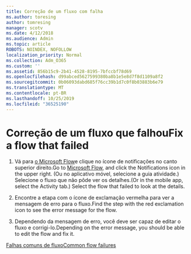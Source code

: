 ```yaml
---
title: Correção de um fluxo com falha
ms.author: toresing
author: tomresing
manager: scotv
ms.date: 4/12/2018
ms.audience: Admin
ms.topic: article
ROBOTS: NOINDEX, NOFOLLOW
localization_priority: Normal
ms.collection: Adm_O365
ms.custom: ''
ms.assetid: 856b15c9-2b41-4528-8195-7bfccbf78d69
ms.openlocfilehash: d99abced5627599380ba8b1e5e8d7f8d1109a8f2
ms.sourcegitcommit: 0b06093dabd685f76cc39b1d7c0f8b03883b6e79
ms.translationtype: MT
ms.contentlocale: pt-BR
ms.lasthandoff: 10/25/2019
ms.locfileid: "36525190"
---
```

# <a name="fix-a-flow-that-failed"></a><span data-ttu-id="dc0fb-102">Correção de um fluxo que falhou</span><span class="sxs-lookup"><span data-stu-id="dc0fb-102">Fix a flow that failed</span></span>

1. <span data-ttu-id="dc0fb-103">Vá para [o Microsoft Flow](https://flow.microsoft.com/)e clique no ícone de notificações no canto superior direito.</span><span class="sxs-lookup"><span data-stu-id="dc0fb-103">Go to [Microsoft Flow](https://flow.microsoft.com/), and click the Notifications icon in the upper right.</span></span> <span data-ttu-id="dc0fb-104">(Ou no aplicativo móvel, selecione a guia atividade.) Selecione o fluxo que não pôde ver os detalhes.</span><span class="sxs-lookup"><span data-stu-id="dc0fb-104">(Or in the mobile app, select the Activity tab.) Select the flow that failed to look at the details.</span></span>
    
2. <span data-ttu-id="dc0fb-105">Encontre a etapa com o ícone de exclamação vermelha para ver a mensagem de erro para o fluxo.</span><span class="sxs-lookup"><span data-stu-id="dc0fb-105">Find the step with the red exclamation icon to see the error message for the flow.</span></span>
    
3. <span data-ttu-id="dc0fb-106">Dependendo da mensagem de erro, você deve ser capaz de editar o fluxo e corrigi-lo.</span><span class="sxs-lookup"><span data-stu-id="dc0fb-106">Depending on the error message, you should be able to edit the flow and fix it.</span></span> 
    
[<span data-ttu-id="dc0fb-107">Falhas comuns de fluxo</span><span class="sxs-lookup"><span data-stu-id="dc0fb-107">Common flow failures</span></span>](https://go.microsoft.com/fwlink/?linkid=872110)
  


